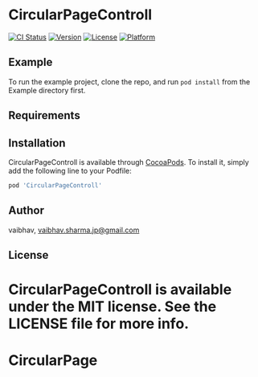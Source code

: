 
# CircularPageControll

[![CI Status](https://img.shields.io/travis/vaibhav/CircularPageControll.svg?style=flat)](https://travis-ci.org/vaibhav/CircularPageControll)
[![Version](https://img.shields.io/cocoapods/v/CircularPageControll.svg?style=flat)](https://cocoapods.org/pods/CircularPageControll)
[![License](https://img.shields.io/cocoapods/l/CircularPageControll.svg?style=flat)](https://cocoapods.org/pods/CircularPageControll)
[![Platform](https://img.shields.io/cocoapods/p/CircularPageControll.svg?style=flat)](https://cocoapods.org/pods/CircularPageControll)

## Example

To run the example project, clone the repo, and run `pod install` from the Example directory first.

## Requirements

## Installation

CircularPageControll is available through [CocoaPods](https://cocoapods.org). To install
it, simply add the following line to your Podfile:

```ruby
pod 'CircularPageControll'
```

## Author

vaibhav, vaibhav.sharma.jp@gmail.com

## License

CircularPageControll is available under the MIT license. See the LICENSE file for more info.
=======
# CircularPage

